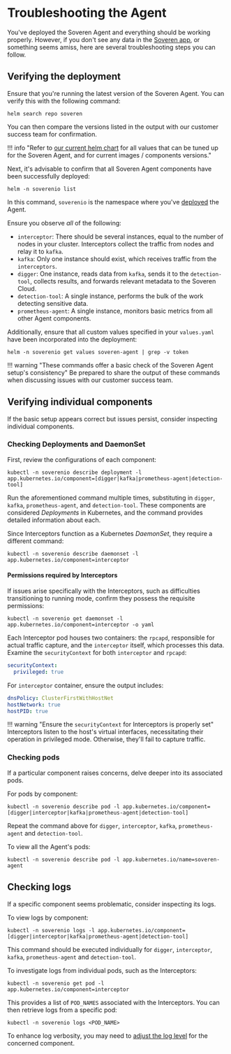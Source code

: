 # Troubleshooting the Agent

You've deployed the Soveren Agent and everything should be working properly. However, if you don't see any data in the [Soveren app](https://app.soveren.io/), or something seems amiss, here are several troubleshooting steps you can follow.

## Verifying the deployment

Ensure that you're running the latest version of the Soveren Agent. You can verify this with the following command:

```shell
helm search repo soveren
```

You can then compare the versions listed in the output with our customer success team for confirmation.

!!! info "Refer to [our current helm chart](https://github.com/soverenio/helm-charts/tree/master/charts/soveren-agent) for all values that can be tuned up for the Soveren Agent, and for current images / components versions."


Next, it's advisable to confirm that all Soveren Agent components have been successfully deployed:

```shell
helm -n soverenio list
```

In this command, `soverenio` is the namespace where you've [deployed](../../getting-started/quick-start/) the Agent.

Ensure you observe _all_ of the following:

* `interceptor`: There should be several instances, equal to the number of nodes in your cluster. Interceptors collect the traffic from nodes and relay it to `kafka`.
* `kafka`: Only one instance should exist, which receives traffic from the `interceptors`.
* `digger`: One instance, reads data from `kafka`, sends it to the `detection-tool`, collects results, and forwards relevant metadata to the Soveren Cloud.
* `detection-tool`: A single instance, performs the bulk of the work detecting sensitive data.
* `prometheus-agent`: A single instance, monitors basic metrics from all other Agent components.

Additionally, ensure that all custom values specified in your `values.yaml` have been incorporated into the deployment:

```shell
helm -n soverenio get values soveren-agent | grep -v token
```

!!! warning "These commands offer a basic check of the Soveren Agent setup's consistency"
    Be prepared to share the output of these commands when discussing issues with our customer success team.

## Verifying individual components

If the basic setup appears correct but issues persist, consider inspecting individual components.

### Checking Deployments and DaemonSet

First, review the configurations of each component:

```shell
kubectl -n soverenio describe deployment -l app.kubernetes.io/component=[digger|kafka|prometheus-agent|detection-tool]
```

Run the aforementioned command multiple times, substituting in `digger`, `kafka`, `prometheus-agent`, and `detection-tool`. These components are considered _Deployments_ in Kubernetes, and the command provides detailed information about each.

Since Interceptors function as a Kubernetes _DaemonSet_, they require a different command:

```shell
kubectl -n soverenio describe daemonset -l app.kubernetes.io/component=interceptor
```

#### Permissions required by Interceptors

If issues arise specifically with the Interceptors, such as difficulties transitioning to running mode, confirm they possess the requisite permissions:

```shell
kubectl -n soverenio get daemonset -l app.kubernetes.io/component=interceptor -o yaml
```

Each Interceptor pod houses two containers: the `rpcapd`, responsible for actual traffic capture, and the `interceptor` itself, which processes this data. Examine the `securityContext` for both `interceptor` and `rpcapd`:

```yaml
securityContext:
  privileged: true
```

For `interceptor` container, ensure the output includes:

```yaml
dnsPolicy: ClusterFirstWithHostNet
hostNetwork: true
hostPID: true
```

!!! warning "Ensure the `securityContext` for Interceptors is properly set"
    Interceptors listen to the host's virtual interfaces, necessitating their operation in privileged mode. Otherwise, they'll fail to capture traffic.

### Checking pods

If a particular component raises concerns, delve deeper into its associated pods.

For pods by component:

```shell
kubectl -n soverenio describe pod -l app.kubernetes.io/component=[digger|interceptor|kafka|prometheus-agent|detection-tool]
```

Repeat the command above for `digger`, `interceptor`, `kafka`, `prometheus-agent` and `detection-tool`.

To view all the Agent's pods:

```shell
kubectl -n soverenio describe pod -l app.kubernetes.io/name=soveren-agent
```

## Checking logs

If a specific component seems problematic, consider inspecting its logs.

To view logs by component:

```shell
kubectl -n soverenio logs -l app.kubernetes.io/component=[digger|interceptor|kafka|prometheus-agent|detection-tool]
```

This command should be executed individually for `digger`, `interceptor`, `kafka`, `prometheus-agent` and `detection-tool`.

To investigate logs from individual pods, such as the Interceptors:

```shell
kubectl -n soverenio get pod -l app.kubernetes.io/component=interceptor
```

This provides a list of `POD_NAMES` associated with the Interceptors. You can then retrieve logs from a specific pod:

```shell
kubectl -n soverenio logs <POD_NAME>
```

To enhance log verbosity, you may need to [adjust the log level](../configuring-agent/#changing-the-log-level) for the concerned component.
